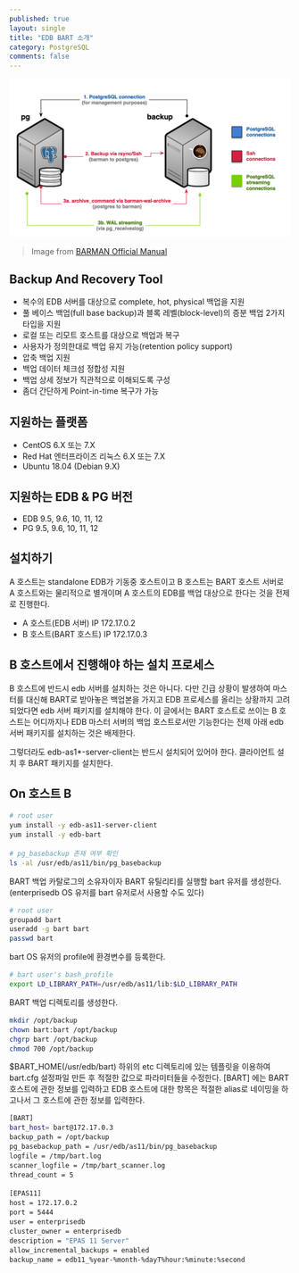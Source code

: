 ```yaml
---
published: true
layout: single
title: "EDB BART 소개"
category: PostgreSQL
comments: false
---
```


![wal_segment_file](/assets/bart_achi.png)
> Image from [BARMAN Official Manual](http://docs.pgbarman.org/release/2.10/)


**B**ackup **A**nd **R**ecovery **T**ool 
----------------------------------------
* 복수의 EDB 서버를 대상으로 complete, hot, physical 백업을 지원
* 풀 베이스 백업(full base backup)과 블록 레벨(block-level)의 증분 백업 2가지 타입을 지원 
* 로컬 또는 리모트 호스트를 대상으로 백업과 복구 
* 사용자가 정의한대로 백업 유지 가능(retention policy support)
* 압축 백업 지원 
* 백업 데이터 체크섬 정합성 지원
* 백업 상세 정보가 직관적으로 이해되도록 구성    
* 좀더 간단하게 Point-in-time 복구가 가능  


## 지원하는 플랫폼 
* CentOS 6.X 또는 7.X
* Red Hat 엔터프라이즈 리눅스 6.X 또는 7.X
* Ubuntu 18.04 (Debian 9.X)

## 지원하는 EDB & PG 버전 
* EDB 9.5, 9.6, 10, 11, 12 
* PG 9.5, 9.6, 10, 11, 12 


## 설치하기 
A 호스트는 standalone EDB가 기동중 호스트이고 B 호스트는 BART 호스트 서버로 A 호스트와는 물리적으로 별개이며 A 호스트의 EDB를 백업 대상으로 한다는 것을 전제로 진행한다. 

* A 호스트(EDB 서버) IP 172.17.0.2 
* B 호스트(BART 호스트) IP 172.17.0.3 

## B 호스트에서 진행해야 하는 설치 프로세스 
B 호스트에 반드시 edb 서버를 설치하는 것은 아니다. 다만 긴급 상황이 발생하여 마스터를 대신해 BART로 받아놓은 백업본을 가지고 EDB 프로세스를 올리는 상황까지 고려되었다면 edb 서버 패키지를 설치해야 한다. 이 글에서는 BART 호스트로 쓰이는 B 호스트는 어디까지나 EDB 마스터 서버의 백업 호스트로서만 기능한다는 전제 아래 edb 서버 패키지를 설치하는 것은 배제한다. 

그렇더라도 edb-as1*-server-client는 반드시 설치되어 있어야 한다. 클라이언트 설치 후 BART 패키지를 설치한다. 

## On 호스트 B

```bash 
# root user 
yum install -y edb-as11-server-client
yum install -y edb-bart 

# pg_basebackup 존재 여부 확인 
ls -al /usr/edb/as11/bin/pg_basebackup
```
BART 백업 카탈로그의 소유자이자 BART 유틸리티를 실행할 bart 유저를 생성한다. (enterprisedb OS 유저를 bart 유저로서 사용할 수도 있다)
```bash 
# root user
groupadd bart
useradd -g bart bart
passwd bart
```
bart OS 유저의 profile에 환경변수를 등록한다. 
```bash
# bart user's bash_profile
export LD_LIBRARY_PATH=/usr/edb/as11/lib:$LD_LIBRARY_PATH
```

BART 백업 디렉토리를 생성한다.
```bash
mkdir /opt/backup
chown bart:bart /opt/backup
chgrp bart /opt/backup
chmod 700 /opt/backup
```

$BART_HOME(/usr/edb/bart) 하위의 etc 디렉토리에 있는 템플릿을 이용하여 bart.cfg 설정파일 만든 후 적절한 값으로 파라미터들을 수정한다. [BART] 에는 BART 호스트에 관한 정보를 입력하고 EDB 호스트에 대한 항목은 적절한 alias로 네이밍을 하고나서 그 호스트에 관한 정보를 입력한다. 
```bash 
[BART]
bart_host= bart@172.17.0.3
backup_path = /opt/backup
pg_basebackup_path = /usr/edb/as11/bin/pg_basebackup
logfile = /tmp/bart.log
scanner_logfile = /tmp/bart_scanner.log
thread_count = 5

[EPAS11]
host = 172.17.0.2
port = 5444
user = enterprisedb
cluster_owner = enterprisedb
description = "EPAS 11 Server"
allow_incremental_backups = enabled
backup_name = edb11_%year-%month-%dayT%hour:%minute:%second
```




